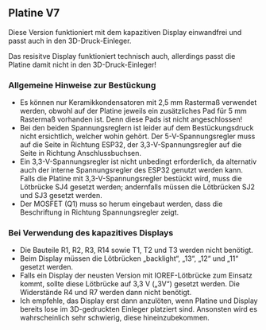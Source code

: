 ## Platine V7

Diese Version funktioniert mit dem kapazitiven Display einwandfrei und passt auch in den 3D-Druck-Einleger.

Das resisitve Display funktioniert technisch auch, allerdings passt die Platine damit nicht in den 3D-Druck-Einleger!

### Allgemeine Hinweise zur Bestückung

- Es können nur Keramikkondensatoren mit 2,5 mm Rastermaß verwendet werden, obwohl auf der Platine jeweils ein zusätzliches Pad für 5 mm Rastermaß vorhanden ist. Denn diese Pads ist nicht angeschlossen!
- Bei den beiden Spannungsreglern ist leider auf dem Bestückungsdruck nicht ersichtlich, welcher wohin gehört. Der 5-V-Spannungsregler muss auf die Seite in Richtung ESP32, der 3,3-V-Spannungsregler auf die Seite in Richtung Anschlussbuchsen.
- Ein 3,3-V-Spannungsregler ist nicht unbedingt erforderlich, da alternativ auch der interne Spannungsregler des ESP32 genutzt werden kann. Falls die Platine mit 3,3-V-Spannungsregler bestückt wird, muss die Lötbrücke SJ4 gesetzt werden; andernfalls müssen die Lötbrücken SJ2 und SJ3 gesetzt werden.
- Der MOSFET (Q1) muss so herum eingebaut werden, dass die Beschriftung in Richtung Spannungsregler zeigt.

### Bei Verwendung des kapazitives Displays

- Die Bauteile R1, R2, R3, R14 sowie T1, T2 und T3 werden nicht benötigt.
- Beim Display müssen die Lötbrücken „backlight“, „13“, „12“ und „11“ gesetzt werden.
- Falls ein Display der neusten Version mit IOREF-Lötbrücke zum Einsatz kommt, sollte diese Lötbrücke auf 3,3 V („3V“) gesetzt werden. Die Widerstände R4 und R7 werden dann nicht benötigt.
- Ich empfehle, das Display erst dann anzulöten, wenn Platine und Display bereits lose im 3D-gedruckten Einleger platziert sind. Ansonsten wird es wahrscheinlich sehr schwierig, diese hineinzubekommen.
